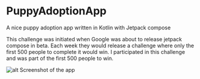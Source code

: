 # PuppyAdoptionApp
A nice puppy adoption app written in Kotlin with Jetpack compose

This challenge was initiated when Google was about to release jetpack compose in beta. 
Each week they would release a challenge where only the first 500 people to complete it would win. 
I participated in this challenge and was part of the first 500 people to win.

![alt Screenshot of the app](https://github.com/kevingermainbusiness/PuppyAdoptionApp/blob/master/screenshots/puppy_adoption_app_flyer.png)
